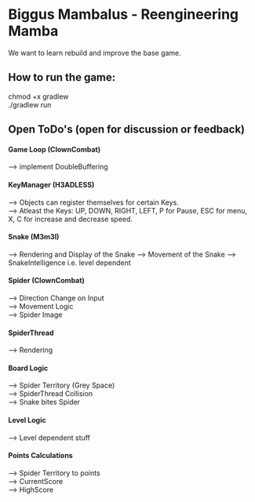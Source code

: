 # Biggus Mambalus - Reengineering Mamba 
We want to learn rebuild and improve the base game.

## How to  run the game:
chmod +x gradlew  
./gradlew run

## Open ToDo's (open for discussion or feedback) 

#### Game Loop (ClownCombat)
--> implement DoubleBuffering

#### KeyManager (H3ADLESS)
--> Objects can register themselves for certain Keys.  
--> Atleast the Keys: UP, DOWN, RIGHT, LEFT, P for Pause, ESC for menu, X, C for increase and decrease speed.

#### Snake (M3m3l)
--> Rendering and Display of the Snake
--> Movement of the Snake
--> SnakeIntelligence i.e. level dependent 

#### Spider (ClownCombat)
--> Direction Change on Input  
--> Movement Logic   
--> Spider Image

#### SpiderThread
--> Rendering

#### Board Logic
--> Spider Territory (Grey Space)  
--> SpiderThread Collision  
--> Snake bites Spider   

#### Level Logic
--> Level dependent stuff

#### Points Calculations
--> Spider Territory to points   
--> CurrentScore   
--> HighScore

